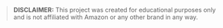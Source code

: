 > **DISCLAIMER:** This project was created for educational purposes only and is not affiliated with Amazon or any other brand in any way.

